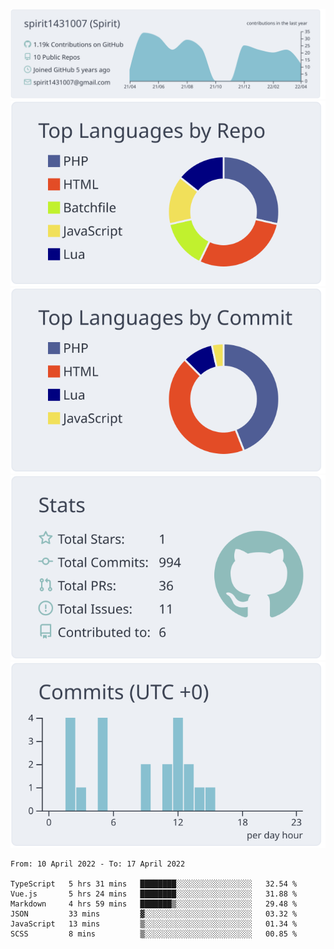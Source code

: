 [![](https://raw.githubusercontent.com/spirit1431007/spirit1431007/master/profile-summary-card-output/nord_bright/0-profile-details.svg)](https://git.io/spiritx)
[![](https://raw.githubusercontent.com/spirit1431007/spirit1431007/master/profile-summary-card-output/nord_bright/1-repos-per-language.svg)](https://git.io/spiritx) [![](https://raw.githubusercontent.com/spirit1431007/spirit1431007/master/profile-summary-card-output/nord_bright/2-most-commit-language.svg)](https://git.io/spiritx)
[![](https://raw.githubusercontent.com/spirit1431007/spirit1431007/master/profile-summary-card-output/nord_bright/3-stats.svg)](https://git.io/spiritx) [![](https://raw.githubusercontent.com/spirit1431007/spirit1431007/master/profile-summary-card-output/nord_bright/4-productive-time.svg)](https://git.io/spiritx)

<!--START_SECTION:waka-->

```text
From: 10 April 2022 - To: 17 April 2022

TypeScript   5 hrs 31 mins   ████████░░░░░░░░░░░░░░░░░   32.54 %
Vue.js       5 hrs 24 mins   ████████░░░░░░░░░░░░░░░░░   31.88 %
Markdown     4 hrs 59 mins   ███████▒░░░░░░░░░░░░░░░░░   29.48 %
JSON         33 mins         ▓░░░░░░░░░░░░░░░░░░░░░░░░   03.32 %
JavaScript   13 mins         ▒░░░░░░░░░░░░░░░░░░░░░░░░   01.34 %
SCSS         8 mins          ▒░░░░░░░░░░░░░░░░░░░░░░░░   00.85 %
```

<!--END_SECTION:waka-->
